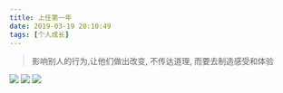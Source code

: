 ```yaml
---
title: 上任第一年
date: 2019-03-19 20:10:49
tags: [个人成长]
---
```



> 影响别人的行为,让他们做出改变, 不传达道理, 而要去制造感受和体验

![](课堂笔记.jpeg)
![](ppt上.jpg)
![](ppt下.jpg)
